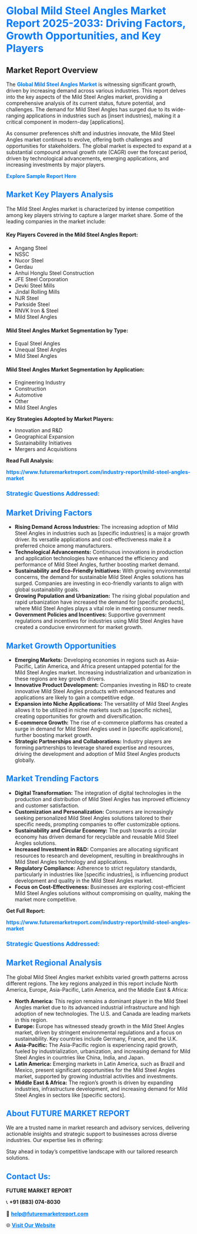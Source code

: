 <h1 style="color: #007BFF;">Global Mild Steel Angles Market Report 2025-2033: Driving Factors, Growth Opportunities, and Key Players</h1>

<section id="overview">
<h2>Market Report Overview</h2>
<p>The <a href="https://www.futuremarketreport.com/industry-report/mild-steel-angles-market" style="color: #007BFF; text-decoration: none;"><strong>Global Mild Steel Angles Market</strong></a> is witnessing significant growth, driven by increasing demand across various industries. This report delves into the key aspects of the Mild Steel Angles market, providing a comprehensive analysis of its current status, future potential, and challenges. The demand for Mild Steel Angles has surged due to its wide-ranging applications in industries such as [insert industries], making it a critical component in modern-day [applications].</p>
<p>As consumer preferences shift and industries innovate, the Mild Steel Angles market continues to evolve, offering both challenges and opportunities for stakeholders. The global market is expected to expand at a substantial compound annual growth rate (CAGR) over the forecast period, driven by technological advancements, emerging applications, and increasing investments by major players.</p>
</section>

<section id="overview">
<p><a href="https://www.futuremarketreport.com/request-sample/reportId=108279" style="color: #007BFF; text-decoration: none;"><strong>Explore Sample Report Here</strong></a></p>
</section>

<section id="key-players">
<h2 style="color: #007BFF;">Market Key Players Analysis</h2>
<p>The Mild Steel Angles market is characterized by intense competition among key players striving to capture a larger market share. Some of the leading companies in the market include:</p>
<h4>Key Players Covered in the Mild Steel Angles Report:</h4>
<ul><li>Angang Steel</li><li>NSSC</li><li>Nucor Steel</li><li>Gerdau</li><li>Anhui Honglu Steel Construction</li><li>JFE Steel Corporation</li><li>Devki Steel Mills</li><li>Jindal Rolling Mills</li><li>NJR Steel</li><li>Parkside Steel</li><li>RNVK Iron &amp; Steel</li><li>Mild Steel Angles</li></ul>
<h4>Mild Steel Angles Market Segmentation by Type:</h4>
<ul><li>Equal Steel Angles</li><li>Unequal Steel Angles</li><li>Mild Steel Angles</li></ul>

<h4>Mild Steel Angles Market Segmentation by Application:</h4>
<ul><li>Engineering Industry</li><li>Construction</li><li>Automotive</li><li>Other</li><li>Mild Steel Angles</li></ul>
<p><strong>Key Strategies Adopted by Market Players:</strong></p>
<ul>
<li>Innovation and R&D</li>
<li>Geographical Expansion</li>
<li>Sustainability Initiatives</li>
<li>Mergers and Acquisitions</li>
</ul>
</section>

<section>
<p><strong>Read Full Analysis: </strong></p><a href="https://www.futuremarketreport.com/industry-report/mild-steel-angles-market" style="color: #007BFF; text-decoration: none;"><strong>https://www.futuremarketreport.com/industry-report/mild-steel-angles-market</strong></a>
<h3 style="color: #007BFF;">Strategic Questions Addressed:</h3>
</section>

<section id="driving-factors">
<h2 style="color: #007BFF;">Market Driving Factors</h2>
<ul>
<li><strong>Rising Demand Across Industries:</strong> The increasing adoption of Mild Steel Angles in industries such as [specific industries] is a major growth driver. Its versatile applications and cost-effectiveness make it a preferred choice among manufacturers.</li>
<li><strong>Technological Advancements:</strong> Continuous innovations in production and application technologies have enhanced the efficiency and performance of Mild Steel Angles, further boosting market demand.</li>
<li><strong>Sustainability and Eco-Friendly Initiatives:</strong> With growing environmental concerns, the demand for sustainable Mild Steel Angles solutions has surged. Companies are investing in eco-friendly variants to align with global sustainability goals.</li>
<li><strong>Growing Population and Urbanization:</strong> The rising global population and rapid urbanization have increased the demand for [specific products], where Mild Steel Angles plays a vital role in meeting consumer needs.</li>
<li><strong>Government Policies and Incentives:</strong> Supportive government regulations and incentives for industries using Mild Steel Angles have created a conducive environment for market growth.</li>
</ul>
</section>

<section id="growth-opportunities">
<h2 style="color: #007BFF;">Market Growth Opportunities</h2>
<ul>
<li><strong>Emerging Markets:</strong> Developing economies in regions such as Asia-Pacific, Latin America, and Africa present untapped potential for the Mild Steel Angles market. Increasing industrialization and urbanization in these regions are key growth drivers.</li>
<li><strong>Innovative Product Development:</strong> Companies investing in R&D to create innovative Mild Steel Angles products with enhanced features and applications are likely to gain a competitive edge.</li>
<li><strong>Expansion into Niche Applications:</strong> The versatility of Mild Steel Angles allows it to be utilized in niche markets such as [specific niches], creating opportunities for growth and diversification.</li>
<li><strong>E-commerce Growth:</strong> The rise of e-commerce platforms has created a surge in demand for Mild Steel Angles used in [specific applications], further boosting market growth.</li>
<li><strong>Strategic Partnerships and Collaborations:</strong> Industry players are forming partnerships to leverage shared expertise and resources, driving the development and adoption of Mild Steel Angles products globally.</li>
</ul>
</section>

<section id="trending-factors">
<h2 style="color: #007BFF;">Market Trending Factors</h2>
<ul>
<li><strong>Digital Transformation:</strong> The integration of digital technologies in the production and distribution of Mild Steel Angles has improved efficiency and customer satisfaction.</li>
<li><strong>Customization and Personalization:</strong> Consumers are increasingly seeking personalized Mild Steel Angles solutions tailored to their specific needs, prompting companies to offer customizable options.</li>
<li><strong>Sustainability and Circular Economy:</strong> The push towards a circular economy has driven demand for recyclable and reusable Mild Steel Angles solutions.</li>
<li><strong>Increased Investment in R&D:</strong> Companies are allocating significant resources to research and development, resulting in breakthroughs in Mild Steel Angles technology and applications.</li>
<li><strong>Regulatory Compliance:</strong> Adherence to strict regulatory standards, particularly in industries like [specific industries], is influencing product development and quality in the Mild Steel Angles market.</li>
<li><strong>Focus on Cost-Effectiveness:</strong> Businesses are exploring cost-efficient Mild Steel Angles solutions without compromising on quality, making the market more competitive.</li>
</ul>
</section>

<section>
<p><strong>Get Full Report: </strong></p><a href="https://www.futuremarketreport.com/industry-report/mild-steel-angles-market" style="color: #007BFF; text-decoration: none;"><strong>https://www.futuremarketreport.com/industry-report/mild-steel-angles-market</strong></a>
<h3 style="color: #007BFF;">Strategic Questions Addressed:</h3>
</section>


<section id="regional-analysis">
<h2 style="color: #007BFF;">Market Regional Analysis</h2>
<p>The global Mild Steel Angles market exhibits varied growth patterns across different regions. The key regions analyzed in this report include North America, Europe, Asia-Pacific, Latin America, and the Middle East & Africa:</p>
<ul>
<li><strong>North America:</strong> This region remains a dominant player in the Mild Steel Angles market due to its advanced industrial infrastructure and high adoption of new technologies. The U.S. and Canada are leading markets in this region.</li>
<li><strong>Europe:</strong> Europe has witnessed steady growth in the Mild Steel Angles market, driven by stringent environmental regulations and a focus on sustainability. Key countries include Germany, France, and the U.K.</li>
<li><strong>Asia-Pacific:</strong> The Asia-Pacific region is experiencing rapid growth, fueled by industrialization, urbanization, and increasing demand for Mild Steel Angles in countries like China, India, and Japan.</li>
<li><strong>Latin America:</strong> Emerging markets in Latin America, such as Brazil and Mexico, present significant opportunities for the Mild Steel Angles market, supported by growing industrial activities and investments.</li>
<li><strong>Middle East & Africa:</strong> The region’s growth is driven by expanding industries, infrastructure development, and increasing demand for Mild Steel Angles in sectors like [specific sectors].</li>
</ul>
</section>

<footer>
<h2 style="color: #007BFF;">About FUTURE MARKET REPORT</h2>
<p>We are a trusted name in market research and advisory services, delivering actionable insights and strategic support to businesses across diverse industries. Our expertise lies in offering:</p>

<p>Stay ahead in today’s competitive landscape with our tailored research solutions.</p>

<h2 style="color: #007BFF;">Contact Us:</h2>
<p><strong>FUTURE MARKET REPORT</strong></p>
<p>📞 <strong>+91 (883) 074-8030</strong></p>
<p>📧 <strong><a href="mailto:help@futuremarketreport.com" style="color: #007BFF;">help@futuremarketreport.com</a></strong></p>
<p>🌐 <strong><a href="https://www.futuremarketreport.com/" style="color: #007BFF;">Visit Our Website</a></strong></p>
</footer>